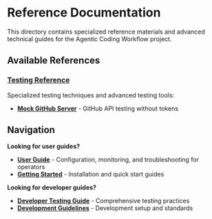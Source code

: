 # Reference Documentation

This directory contains specialized reference materials and advanced technical guides for the Agentic Coding Workflow project.

## Available References

### [Testing Reference](testing/)
Specialized testing techniques and advanced testing tools:
- **[Mock GitHub Server](testing/mock-github-server.md)** - GitHub API testing without tokens

## Navigation

**Looking for user guides?**
- **[User Guide](../user-guide/README.md)** - Configuration, monitoring, and troubleshooting for operators
- **[Getting Started](../getting-started/README.md)** - Installation and quick start guides

**Looking for developer guides?**
- **[Developer Testing Guide](../developer/testing-guide.md)** - Comprehensive testing practices
- **[Development Guidelines](../../DEVELOPMENT_GUIDELINES.md)** - Development setup and standards